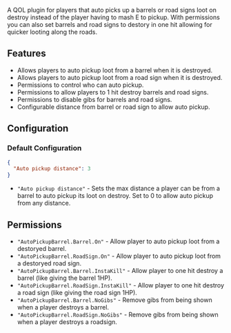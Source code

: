 A QOL plugin for players that auto picks up a barrels or road signs loot on destroy instead of the player having to mash E to pickup. With permissions you can also set barrels and road signs to destory in one hit allowing for quicker looting along the roads.

## Features
* Allows players to auto pickup loot from a barrel when it is destroyed.
* Allows players to auto pickup loot from a road sign when it is destroyed.
* Permissions to control who can auto pickup.
* Permissions to allow players to 1 hit destroy barrels and road signs.
* Permissions to disable gibs for barrels and road signs.
* Configurable distance from barrel or road sign to allow auto pickup.


## Configuration
### Default Configuration
```json
{
  "Auto pickup distance": 3
}
```

* `"Auto pickup distance"` - Sets the max distance a player can be from a barrel to auto pickup its loot on destroy. Set to 0 to allow auto pickup from any distance.


## Permissions
 * `"AutoPickupBarrel.Barrel.On"` - Allow player to auto pickup loot from a destoryed barrel.
 * `"AutoPickupBarrel.RoadSign.On"` - Allow player to auto pickup loot from a destoryed road sign.
 * `"AutoPickupBarrel.Barrel.InstaKill"` - Allow player to one hit destroy a barrel (like giving the barrel 1HP).
 * `"AutoPickupBarrel.RoadSign.InstaKill"` - Allow player to one hit destroy a road sign (like giving the road sign 1HP).
 * `"AutoPickupBarrel.Barrel.NoGibs"` - Remove gibs from being shown when a player destroys a barrel.
 * `"AutoPickupBarrel.RoadSign.NoGibs"` - Remove gibs from being shown when a player destroys a roadsign.